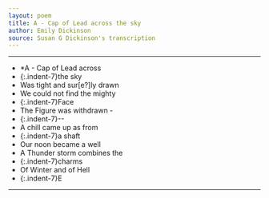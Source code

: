 ```yaml
---
layout: poem
title: A - Cap of Lead across the sky
author: Emily Dickinson
source: Susan G Dickinson's transcription
---
```


- --- 
- *A - Cap of Lead across
- {:.indent-7}the sky
- Was tight and sur[e?]ly drawn
- We could not find the mighty
- {:.indent-7}Face
- The Figure was withdrawn -
- {:.indent-7}--
- A chill came up as from
- {:.indent-7}a shaft
- Our noon became a well
- A Thunder storm combines the
- {:.indent-7}charms
- Of Winter and of Hell
- {:.indent-7}E
- ---- 
